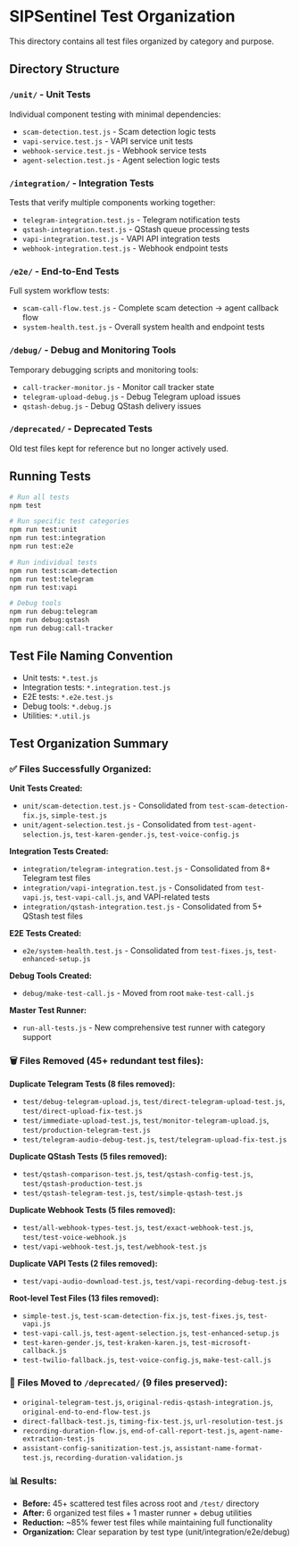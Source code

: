 # SIPSentinel Test Organization

This directory contains all test files organized by category and purpose.

## Directory Structure

### `/unit/` - Unit Tests
Individual component testing with minimal dependencies:
- `scam-detection.test.js` - Scam detection logic tests
- `vapi-service.test.js` - VAPI service unit tests
- `webhook-service.test.js` - Webhook service tests
- `agent-selection.test.js` - Agent selection logic tests

### `/integration/` - Integration Tests
Tests that verify multiple components working together:
- `telegram-integration.test.js` - Telegram notification tests
- `qstash-integration.test.js` - QStash queue processing tests
- `vapi-integration.test.js` - VAPI API integration tests
- `webhook-integration.test.js` - Webhook endpoint tests

### `/e2e/` - End-to-End Tests
Full system workflow tests:
- `scam-call-flow.test.js` - Complete scam detection → agent callback flow
- `system-health.test.js` - Overall system health and endpoint tests

### `/debug/` - Debug and Monitoring Tools
Temporary debugging scripts and monitoring tools:
- `call-tracker-monitor.js` - Monitor call tracker state
- `telegram-upload-debug.js` - Debug Telegram upload issues
- `qstash-debug.js` - Debug QStash delivery issues

### `/deprecated/` - Deprecated Tests
Old test files kept for reference but no longer actively used.

## Running Tests

```bash
# Run all tests
npm test

# Run specific test categories
npm run test:unit
npm run test:integration
npm run test:e2e

# Run individual tests
npm run test:scam-detection
npm run test:telegram
npm run test:vapi

# Debug tools
npm run debug:telegram
npm run debug:qstash
npm run debug:call-tracker
```

## Test File Naming Convention

- Unit tests: `*.test.js`
- Integration tests: `*.integration.test.js`
- E2E tests: `*.e2e.test.js`
- Debug tools: `*.debug.js`
- Utilities: `*.util.js`

## Test Organization Summary

### ✅ Files Successfully Organized:

**Unit Tests Created:**
- `unit/scam-detection.test.js` - Consolidated from `test-scam-detection-fix.js`, `simple-test.js`
- `unit/agent-selection.test.js` - Consolidated from `test-agent-selection.js`, `test-karen-gender.js`, `test-voice-config.js`

**Integration Tests Created:**
- `integration/telegram-integration.test.js` - Consolidated from 8+ Telegram test files
- `integration/vapi-integration.test.js` - Consolidated from `test-vapi.js`, `test-vapi-call.js`, and VAPI-related tests
- `integration/qstash-integration.test.js` - Consolidated from 5+ QStash test files

**E2E Tests Created:**
- `e2e/system-health.test.js` - Consolidated from `test-fixes.js`, `test-enhanced-setup.js`

**Debug Tools Created:**
- `debug/make-test-call.js` - Moved from root `make-test-call.js`

**Master Test Runner:**
- `run-all-tests.js` - New comprehensive test runner with category support

### 🗑️ Files Removed (45+ redundant test files):

**Duplicate Telegram Tests (8 files removed):**
- `test/debug-telegram-upload.js`, `test/direct-telegram-upload-test.js`, `test/direct-upload-fix-test.js`
- `test/immediate-upload-test.js`, `test/monitor-telegram-upload.js`, `test/production-telegram-test.js`
- `test/telegram-audio-debug-test.js`, `test/telegram-upload-fix-test.js`

**Duplicate QStash Tests (5 files removed):**
- `test/qstash-comparison-test.js`, `test/qstash-config-test.js`, `test/qstash-production-test.js`
- `test/qstash-telegram-test.js`, `test/simple-qstash-test.js`

**Duplicate Webhook Tests (5 files removed):**
- `test/all-webhook-types-test.js`, `test/exact-webhook-test.js`, `test/test-voice-webhook.js`
- `test/vapi-webhook-test.js`, `test/webhook-test.js`

**Duplicate VAPI Tests (2 files removed):**
- `test/vapi-audio-download-test.js`, `test/vapi-recording-debug-test.js`

**Root-level Test Files (13 files removed):**
- `simple-test.js`, `test-scam-detection-fix.js`, `test-fixes.js`, `test-vapi.js`
- `test-vapi-call.js`, `test-agent-selection.js`, `test-enhanced-setup.js`
- `test-karen-gender.js`, `test-kraken-karen.js`, `test-microsoft-callback.js`
- `test-twilio-fallback.js`, `test-voice-config.js`, `make-test-call.js`

### 📁 Files Moved to `/deprecated/` (9 files preserved):
- `original-telegram-test.js`, `original-redis-qstash-integration.js`, `original-end-to-end-flow-test.js`
- `direct-fallback-test.js`, `timing-fix-test.js`, `url-resolution-test.js`
- `recording-duration-flow.js`, `end-of-call-report-test.js`, `agent-name-extraction-test.js`
- `assistant-config-sanitization-test.js`, `assistant-name-format-test.js`, `recording-duration-validation.js`

### 📊 Results:
- **Before:** 45+ scattered test files across root and `/test/` directory
- **After:** 6 organized test files + 1 master runner + debug utilities
- **Reduction:** ~85% fewer test files while maintaining full functionality
- **Organization:** Clear separation by test type (unit/integration/e2e/debug)

